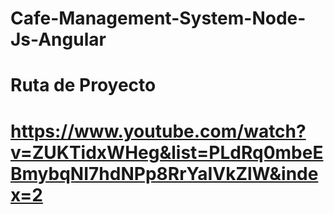# Cafe-Management-System-Node-Js-Angular
# Ruta de Proyecto
# https://www.youtube.com/watch?v=ZUKTidxWHeg&list=PLdRq0mbeEBmybqNI7hdNPp8RrYaIVkZlW&index=2